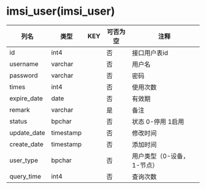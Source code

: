 # imsi_user(imsi_user)
| 列名   | 类型   | KEY  | 可否为空 | 注释   |
| ---- | ---- | ---- | ---- | ---- |
|id|int4||否|接口用户表id|
|username|varchar||否|用户名|
|password|varchar||否|密码|
|times|int4||否|使用次数|
|expire_date|date||否|有效期|
|remark|varchar||是|备注|
|status|bpchar||否|状态 0-停用 1启用|
|update_date|timestamp||否|修改时间|
|create_date|timestamp||否|添加时间|
|user_type|bpchar||否|用户类型（0-设备，1-节点）|
|query_time|int4||否|查询次数|
